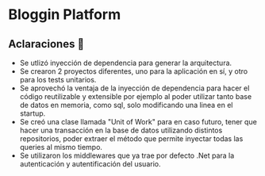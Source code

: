 # Bloggin Platform

## Aclaraciones 🚀

* Se utlizó inyección de dependencia para generar la arquitectura.
* Se crearon 2 proyectos diferentes, uno para la aplicación en sí, y otro para los tests unitarios.
* Se aprovechó la ventaja de la inyección de dependencia para hacer el código reutilizable y extensible por ejemplo al poder utilizar tanto base de datos en memoria, como sql, solo modificando una linea en el startup.
* Se creó una clase llamada "Unit of Work" para en caso futuro, tener que hacer una transacción en la base de datos utilizando distintos repositorios, poder extraer el método que permite inyectar todas las queries al mismo tiempo.
* Se utilizaron los middlewares que ya trae por defecto .Net para la autenticación y autentificación del usuario.

